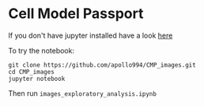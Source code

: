 # Cell Model Passport

If you don't have jupyter installed have a look [here](https://github.com/apollo994/CMP_images/blob/master/images_exploratory_analysis.ipynb)

To try the notebook:

```
git clone https://github.com/apollo994/CMP_images.git
cd CMP_images
jupyter notebook
```

Then run `images_exploratory_analysis.ipynb`
